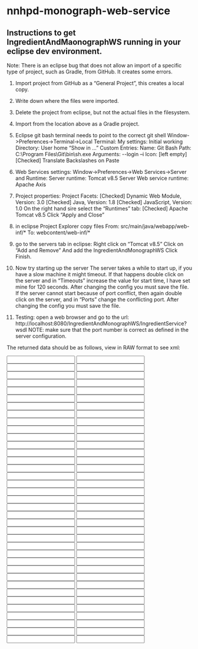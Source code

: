 # nnhpd-monograph-web-service

Instructions to get IngredientAndMaonographWS running in your eclipse dev environment.
--------------------------------------------------------------------------------------
Note: There is an eclipse bug that does not allow an import of a specific type of project, such as Gradle, from GitHub.  It creates some errors.

1) Import project from GitHub as a “General Project”, this creates a local copy.

2) Write down where the files were imported.

3) Delete the project from eclipse, but not the actual files in the filesystem.

4) Import from the location above as a Gradle project.

5) Eclipse git bash terminal needs to point to the correct git shell
Window->Preferences->Terminal->Local Terminal:
My settings:
Initial working Directory: User home
“Show in …” Custom Entries: 
Name: Git Bash
Path: C:\Program Files\Git\bin\sh.exe
Arguments: --login –i
Icon: [left empty]
[Checked] Translate Backslashes on Paste

6) Web Services settings:
Window->Preferences->Web Services->Server and Runtime:
Server runtime: Tomcat v8.5 Server
Web service runtime: Apache Axis

7) Project properties:
Project Facets:
[Checked] Dynamic Web Module, Version: 3.0
[Checked] Java, Version: 1.8
[Checked] JavaScript, Version: 1.0
On the right hand sire select the “Runtimes” tab:
[Checked] Apache Tomcat v8.5
Click “Apply and Close”

8) in eclipse Project Explorer copy files
From: src/main/java/webapp/web-inf/*
To: webcontent/web-inf/*

9) go to the servers tab in eclipse:
Right click on “Tomcat v8.5”
Click on “Add and Remove”
And add the IngredientAndMonographWS
Click Finish.

10) Now try starting up the server
The server takes a while to start up, if you have a slow machine it might timeout.  If that happens double click on the server and in “Timeouts” increase the value for start time, I have set mine for 120 seconds. After changing the config you must save the file.
If the server cannot start because of port conflict, then again double click on the server, and in “Ports” change the conflicting port.  After changing the config you must save the file.

11) Testing: open a web browser and go to the url: http://localhost:8080/IngredientAndMonographWS/IngredientService?wsdl
NOTE: make sure that the port number is correct as defined in the server configuration.


The returned data should be as follows, view in RAW format to see xml:


<!--
 Published by JAX-WS RI at http://jax-ws.dev.java.net. RI's version is JAX-WS RI 2.2.8 svn-revision#13980. 
-->
<!--
 Generated by JAX-WS RI at http://jax-ws.dev.java.net. RI's version is JAX-WS RI 2.2.8 svn-revision#13980. 
-->
<definitions targetNamespace="http://ingredient.webservice.nhpd.hc.gc.ca/" name="IngredientService">
<types>
<xsd:schema>
<xsd:import namespace="http://ingredient.webservice.nhpd.hc.gc.ca/" schemaLocation="http://10.148.181.248:8080/IngredientAndMonographWS/IngredientService?xsd=1"/>
</xsd:schema>
</types>
<message name="log">
<part name="parameters" element="tns:log"/>
</message>
<message name="logResponse">
<part name="parameters" element="tns:logResponse"/>
</message>
<message name="getVersion">
<part name="parameters" element="tns:getVersion"/>
</message>
<message name="getVersionResponse">
<part name="parameters" element="tns:getVersionResponse"/>
</message>
<message name="searchMonographs">
<part name="parameters" element="tns:searchMonographs"/>
</message>
<message name="searchMonographsResponse">
<part name="parameters" element="tns:searchMonographsResponse"/>
</message>
<message name="getMonographById">
<part name="parameters" element="tns:getMonographById"/>
</message>
<message name="getMonographByIdResponse">
<part name="parameters" element="tns:getMonographByIdResponse"/>
</message>
<message name="getSolvents">
<part name="parameters" element="tns:getSolvents"/>
</message>
<message name="getSolventsResponse">
<part name="parameters" element="tns:getSolventsResponse"/>
</message>
<message name="getDosageForms">
<part name="parameters" element="tns:getDosageForms"/>
</message>
<message name="getDosageFormsResponse">
<part name="parameters" element="tns:getDosageFormsResponse"/>
</message>
<message name="getUnitsByTypes">
<part name="parameters" element="tns:getUnitsByTypes"/>
</message>
<message name="getUnitsByTypesResponse">
<part name="parameters" element="tns:getUnitsByTypesResponse"/>
</message>
<message name="getOrganismTypes">
<part name="parameters" element="tns:getOrganismTypes"/>
</message>
<message name="getOrganismTypesResponse">
<part name="parameters" element="tns:getOrganismTypesResponse"/>
</message>
<message name="exposeTypes">
<part name="parameters" element="tns:exposeTypes"/>
</message>
<message name="exposeTypesResponse">
<part name="parameters" element="tns:exposeTypesResponse"/>
</message>
<message name="getPcis">
<part name="parameters" element="tns:getPcis"/>
</message>
<message name="getPcisResponse">
<part name="parameters" element="tns:getPcisResponse"/>
</message>
<message name="exposeHomeopathicSubstanceWS">
<part name="parameters" element="tns:exposeHomeopathicSubstanceWS"/>
</message>
<message name="exposeHomeopathicSubstanceWSResponse">
<part name="parameters" element="tns:exposeHomeopathicSubstanceWSResponse"/>
</message>
<message name="searchIngredients">
<part name="parameters" element="tns:searchIngredients"/>
</message>
<message name="searchIngredientsResponse">
<part name="parameters" element="tns:searchIngredientsResponse"/>
</message>
<message name="getApplicationTypes">
<part name="parameters" element="tns:getApplicationTypes"/>
</message>
<message name="getApplicationTypesResponse">
<part name="parameters" element="tns:getApplicationTypesResponse"/>
</message>
<message name="getHomeopathicDilutions">
<part name="parameters" element="tns:getHomeopathicDilutions"/>
</message>
<message name="getHomeopathicDilutionsResponse">
<part name="parameters" element="tns:getHomeopathicDilutionsResponse"/>
</message>
<message name="getSubPopulations">
<part name="parameters" element="tns:getSubPopulations"/>
</message>
<message name="getSubPopulationsResponse">
<part name="parameters" element="tns:getSubPopulationsResponse"/>
</message>
<message name="getPreparationRules">
<part name="parameters" element="tns:getPreparationRules"/>
</message>
<message name="getPreparationRulesResponse">
<part name="parameters" element="tns:getPreparationRulesResponse"/>
</message>
<message name="getOrganismPartTypes">
<part name="parameters" element="tns:getOrganismPartTypes"/>
</message>
<message name="getOrganismPartTypesResponse">
<part name="parameters" element="tns:getOrganismPartTypesResponse"/>
</message>
<message name="getPreparationTypes">
<part name="parameters" element="tns:getPreparationTypes"/>
</message>
<message name="getPreparationTypesResponse">
<part name="parameters" element="tns:getPreparationTypesResponse"/>
</message>
<message name="getNonMedicinalPurposes">
<part name="parameters" element="tns:getNonMedicinalPurposes"/>
</message>
<message name="getNonMedicinalPurposesResponse">
<part name="parameters" element="tns:getNonMedicinalPurposesResponse"/>
</message>
<message name="getUnitsByTypeCodes">
<part name="parameters" element="tns:getUnitsByTypeCodes"/>
</message>
<message name="getUnitsByTypeCodesResponse">
<part name="parameters" element="tns:getUnitsByTypeCodesResponse"/>
</message>
<message name="getConfigProperties">
<part name="parameters" element="tns:getConfigProperties"/>
</message>
<message name="getConfigPropertiesResponse">
<part name="parameters" element="tns:getConfigPropertiesResponse"/>
</message>
<message name="getIngredientById">
<part name="parameters" element="tns:getIngredientById"/>
</message>
<message name="getIngredientByIdResponse">
<part name="parameters" element="tns:getIngredientByIdResponse"/>
</message>
<message name="getCommonTermsByTypes">
<part name="parameters" element="tns:getCommonTermsByTypes"/>
</message>
<message name="getCommonTermsByTypesResponse">
<part name="parameters" element="tns:getCommonTermsByTypesResponse"/>
</message>
<message name="getBilingualCountries">
<part name="parameters" element="tns:getBilingualCountries"/>
</message>
<message name="getBilingualCountriesResponse">
<part name="parameters" element="tns:getBilingualCountriesResponse"/>
</message>
<message name="getStandardOrGradeReferences">
<part name="parameters" element="tns:getStandardOrGradeReferences"/>
</message>
<message name="getStandardOrGradeReferencesResponse">
<part name="parameters" element="tns:getStandardOrGradeReferencesResponse"/>
</message>
<message name="getBilingualIngredientById">
<part name="parameters" element="tns:getBilingualIngredientById"/>
</message>
<message name="getBilingualIngredientByIdResponse">
<part name="parameters" element="tns:getBilingualIngredientByIdResponse"/>
</message>
<message name="getRoutesOfAdministration">
<part name="parameters" element="tns:getRoutesOfAdministration"/>
</message>
<message name="getRoutesOfAdministrationResponse">
<part name="parameters" element="tns:getRoutesOfAdministrationResponse"/>
</message>
<message name="getOrganismTypeGroups">
<part name="parameters" element="tns:getOrganismTypeGroups"/>
</message>
<message name="getOrganismTypeGroupsResponse">
<part name="parameters" element="tns:getOrganismTypeGroupsResponse"/>
</message>
<message name="exposeOrganismTypes">
<part name="parameters" element="tns:exposeOrganismTypes"/>
</message>
<message name="exposeOrganismTypesResponse">
<part name="parameters" element="tns:exposeOrganismTypesResponse"/>
</message>
<message name="exposeChemicalSubstanceWS">
<part name="parameters" element="tns:exposeChemicalSubstanceWS"/>
</message>
<message name="exposeChemicalSubstanceWSResponse">
<part name="parameters" element="tns:exposeChemicalSubstanceWSResponse"/>
</message>
<message name="exposeCustomOrganismSubstanceWS">
<part name="parameters" element="tns:exposeCustomOrganismSubstanceWS"/>
</message>
<message name="exposeCustomOrganismSubstanceWSResponse">
<part name="parameters" element="tns:exposeCustomOrganismSubstanceWSResponse"/>
</message>
<message name="exposeDefinedOrganismSubstanceWS">
<part name="parameters" element="tns:exposeDefinedOrganismSubstanceWS"/>
</message>
<message name="exposeDefinedOrganismSubstanceWSResponse">
<part name="parameters" element="tns:exposeDefinedOrganismSubstanceWSResponse"/>
</message>
<message name="exposeSubIngredientWS">
<part name="parameters" element="tns:exposeSubIngredientWS"/>
</message>
<message name="exposeSubIngredientWSResponse">
<part name="parameters" element="tns:exposeSubIngredientWSResponse"/>
</message>
<message name="exposeCommonTermsTypes">
<part name="parameters" element="tns:exposeCommonTermsTypes"/>
</message>
<message name="exposeCommonTermsTypesResponse">
<part name="parameters" element="tns:exposeCommonTermsTypesResponse"/>
</message>
<message name="exposeBilingualDefinedOrganismSubstanceWS">
<part name="parameters" element="tns:exposeBilingualDefinedOrganismSubstanceWS"/>
</message>
<message name="exposeBilingualDefinedOrganismSubstanceWSResponse">
<part name="parameters" element="tns:exposeBilingualDefinedOrganismSubstanceWSResponse"/>
</message>
<message name="exposeBilingualHomeopathicSubstanceWS">
<part name="parameters" element="tns:exposeBilingualHomeopathicSubstanceWS"/>
</message>
<message name="exposeBilingualHomeopathicSubstanceWSResponse">
<part name="parameters" element="tns:exposeBilingualHomeopathicSubstanceWSResponse"/>
</message>
<message name="exposeBilingualChemicalSubstanceWS">
<part name="parameters" element="tns:exposeBilingualChemicalSubstanceWS"/>
</message>
<message name="exposeBilingualChemicalSubstanceWSResponse">
<part name="parameters" element="tns:exposeBilingualChemicalSubstanceWSResponse"/>
</message>
<portType name="IngredientService">
<operation name="log">
<input wsam:Action="http://ingredient.webservice.nhpd.hc.gc.ca/IngredientService/logRequest" message="tns:log"/>
<output wsam:Action="http://ingredient.webservice.nhpd.hc.gc.ca/IngredientService/logResponse" message="tns:logResponse"/>
</operation>
<operation name="getVersion">
<input wsam:Action="http://ingredient.webservice.nhpd.hc.gc.ca/IngredientService/getVersionRequest" message="tns:getVersion"/>
<output wsam:Action="http://ingredient.webservice.nhpd.hc.gc.ca/IngredientService/getVersionResponse" message="tns:getVersionResponse"/>
</operation>
<operation name="searchMonographs">
<input wsam:Action="http://ingredient.webservice.nhpd.hc.gc.ca/IngredientService/searchMonographsRequest" message="tns:searchMonographs"/>
<output wsam:Action="http://ingredient.webservice.nhpd.hc.gc.ca/IngredientService/searchMonographsResponse" message="tns:searchMonographsResponse"/>
</operation>
<operation name="getMonographById">
<input wsam:Action="http://ingredient.webservice.nhpd.hc.gc.ca/IngredientService/getMonographByIdRequest" message="tns:getMonographById"/>
<output wsam:Action="http://ingredient.webservice.nhpd.hc.gc.ca/IngredientService/getMonographByIdResponse" message="tns:getMonographByIdResponse"/>
</operation>
<operation name="getSolvents">
<input wsam:Action="http://ingredient.webservice.nhpd.hc.gc.ca/IngredientService/getSolventsRequest" message="tns:getSolvents"/>
<output wsam:Action="http://ingredient.webservice.nhpd.hc.gc.ca/IngredientService/getSolventsResponse" message="tns:getSolventsResponse"/>
</operation>
<operation name="getDosageForms">
<input wsam:Action="http://ingredient.webservice.nhpd.hc.gc.ca/IngredientService/getDosageFormsRequest" message="tns:getDosageForms"/>
<output wsam:Action="http://ingredient.webservice.nhpd.hc.gc.ca/IngredientService/getDosageFormsResponse" message="tns:getDosageFormsResponse"/>
</operation>
<operation name="getUnitsByTypes">
<input wsam:Action="http://ingredient.webservice.nhpd.hc.gc.ca/IngredientService/getUnitsByTypesRequest" message="tns:getUnitsByTypes"/>
<output wsam:Action="http://ingredient.webservice.nhpd.hc.gc.ca/IngredientService/getUnitsByTypesResponse" message="tns:getUnitsByTypesResponse"/>
</operation>
<operation name="getOrganismTypes">
<input wsam:Action="http://ingredient.webservice.nhpd.hc.gc.ca/IngredientService/getOrganismTypesRequest" message="tns:getOrganismTypes"/>
<output wsam:Action="http://ingredient.webservice.nhpd.hc.gc.ca/IngredientService/getOrganismTypesResponse" message="tns:getOrganismTypesResponse"/>
</operation>
<operation name="exposeTypes">
<input wsam:Action="http://ingredient.webservice.nhpd.hc.gc.ca/IngredientService/exposeTypesRequest" message="tns:exposeTypes"/>
<output wsam:Action="http://ingredient.webservice.nhpd.hc.gc.ca/IngredientService/exposeTypesResponse" message="tns:exposeTypesResponse"/>
</operation>
<operation name="getPcis">
<input wsam:Action="http://ingredient.webservice.nhpd.hc.gc.ca/IngredientService/getPcisRequest" message="tns:getPcis"/>
<output wsam:Action="http://ingredient.webservice.nhpd.hc.gc.ca/IngredientService/getPcisResponse" message="tns:getPcisResponse"/>
</operation>
<operation name="exposeHomeopathicSubstanceWS">
<input wsam:Action="http://ingredient.webservice.nhpd.hc.gc.ca/IngredientService/exposeHomeopathicSubstanceWSRequest" message="tns:exposeHomeopathicSubstanceWS"/>
<output wsam:Action="http://ingredient.webservice.nhpd.hc.gc.ca/IngredientService/exposeHomeopathicSubstanceWSResponse" message="tns:exposeHomeopathicSubstanceWSResponse"/>
</operation>
<operation name="searchIngredients">
<input wsam:Action="http://ingredient.webservice.nhpd.hc.gc.ca/IngredientService/searchIngredientsRequest" message="tns:searchIngredients"/>
<output wsam:Action="http://ingredient.webservice.nhpd.hc.gc.ca/IngredientService/searchIngredientsResponse" message="tns:searchIngredientsResponse"/>
</operation>
<operation name="getApplicationTypes">
<input wsam:Action="http://ingredient.webservice.nhpd.hc.gc.ca/IngredientService/getApplicationTypesRequest" message="tns:getApplicationTypes"/>
<output wsam:Action="http://ingredient.webservice.nhpd.hc.gc.ca/IngredientService/getApplicationTypesResponse" message="tns:getApplicationTypesResponse"/>
</operation>
<operation name="getHomeopathicDilutions">
<input wsam:Action="http://ingredient.webservice.nhpd.hc.gc.ca/IngredientService/getHomeopathicDilutionsRequest" message="tns:getHomeopathicDilutions"/>
<output wsam:Action="http://ingredient.webservice.nhpd.hc.gc.ca/IngredientService/getHomeopathicDilutionsResponse" message="tns:getHomeopathicDilutionsResponse"/>
</operation>
<operation name="getSubPopulations">
<input wsam:Action="http://ingredient.webservice.nhpd.hc.gc.ca/IngredientService/getSubPopulationsRequest" message="tns:getSubPopulations"/>
<output wsam:Action="http://ingredient.webservice.nhpd.hc.gc.ca/IngredientService/getSubPopulationsResponse" message="tns:getSubPopulationsResponse"/>
</operation>
<operation name="getPreparationRules">
<input wsam:Action="http://ingredient.webservice.nhpd.hc.gc.ca/IngredientService/getPreparationRulesRequest" message="tns:getPreparationRules"/>
<output wsam:Action="http://ingredient.webservice.nhpd.hc.gc.ca/IngredientService/getPreparationRulesResponse" message="tns:getPreparationRulesResponse"/>
</operation>
<operation name="getOrganismPartTypes">
<input wsam:Action="http://ingredient.webservice.nhpd.hc.gc.ca/IngredientService/getOrganismPartTypesRequest" message="tns:getOrganismPartTypes"/>
<output wsam:Action="http://ingredient.webservice.nhpd.hc.gc.ca/IngredientService/getOrganismPartTypesResponse" message="tns:getOrganismPartTypesResponse"/>
</operation>
<operation name="getPreparationTypes">
<input wsam:Action="http://ingredient.webservice.nhpd.hc.gc.ca/IngredientService/getPreparationTypesRequest" message="tns:getPreparationTypes"/>
<output wsam:Action="http://ingredient.webservice.nhpd.hc.gc.ca/IngredientService/getPreparationTypesResponse" message="tns:getPreparationTypesResponse"/>
</operation>
<operation name="getNonMedicinalPurposes">
<input wsam:Action="http://ingredient.webservice.nhpd.hc.gc.ca/IngredientService/getNonMedicinalPurposesRequest" message="tns:getNonMedicinalPurposes"/>
<output wsam:Action="http://ingredient.webservice.nhpd.hc.gc.ca/IngredientService/getNonMedicinalPurposesResponse" message="tns:getNonMedicinalPurposesResponse"/>
</operation>
<operation name="getUnitsByTypeCodes">
<input wsam:Action="http://ingredient.webservice.nhpd.hc.gc.ca/IngredientService/getUnitsByTypeCodesRequest" message="tns:getUnitsByTypeCodes"/>
<output wsam:Action="http://ingredient.webservice.nhpd.hc.gc.ca/IngredientService/getUnitsByTypeCodesResponse" message="tns:getUnitsByTypeCodesResponse"/>
</operation>
<operation name="getConfigProperties">
<input wsam:Action="http://ingredient.webservice.nhpd.hc.gc.ca/IngredientService/getConfigPropertiesRequest" message="tns:getConfigProperties"/>
<output wsam:Action="http://ingredient.webservice.nhpd.hc.gc.ca/IngredientService/getConfigPropertiesResponse" message="tns:getConfigPropertiesResponse"/>
</operation>
<operation name="getIngredientById">
<input wsam:Action="http://ingredient.webservice.nhpd.hc.gc.ca/IngredientService/getIngredientByIdRequest" message="tns:getIngredientById"/>
<output wsam:Action="http://ingredient.webservice.nhpd.hc.gc.ca/IngredientService/getIngredientByIdResponse" message="tns:getIngredientByIdResponse"/>
</operation>
<operation name="getCommonTermsByTypes">
<input wsam:Action="http://ingredient.webservice.nhpd.hc.gc.ca/IngredientService/getCommonTermsByTypesRequest" message="tns:getCommonTermsByTypes"/>
<output wsam:Action="http://ingredient.webservice.nhpd.hc.gc.ca/IngredientService/getCommonTermsByTypesResponse" message="tns:getCommonTermsByTypesResponse"/>
</operation>
<operation name="getBilingualCountries">
<input wsam:Action="http://ingredient.webservice.nhpd.hc.gc.ca/IngredientService/getBilingualCountriesRequest" message="tns:getBilingualCountries"/>
<output wsam:Action="http://ingredient.webservice.nhpd.hc.gc.ca/IngredientService/getBilingualCountriesResponse" message="tns:getBilingualCountriesResponse"/>
</operation>
<operation name="getStandardOrGradeReferences">
<input wsam:Action="http://ingredient.webservice.nhpd.hc.gc.ca/IngredientService/getStandardOrGradeReferencesRequest" message="tns:getStandardOrGradeReferences"/>
<output wsam:Action="http://ingredient.webservice.nhpd.hc.gc.ca/IngredientService/getStandardOrGradeReferencesResponse" message="tns:getStandardOrGradeReferencesResponse"/>
</operation>
<operation name="getBilingualIngredientById">
<input wsam:Action="http://ingredient.webservice.nhpd.hc.gc.ca/IngredientService/getBilingualIngredientByIdRequest" message="tns:getBilingualIngredientById"/>
<output wsam:Action="http://ingredient.webservice.nhpd.hc.gc.ca/IngredientService/getBilingualIngredientByIdResponse" message="tns:getBilingualIngredientByIdResponse"/>
</operation>
<operation name="getRoutesOfAdministration">
<input wsam:Action="http://ingredient.webservice.nhpd.hc.gc.ca/IngredientService/getRoutesOfAdministrationRequest" message="tns:getRoutesOfAdministration"/>
<output wsam:Action="http://ingredient.webservice.nhpd.hc.gc.ca/IngredientService/getRoutesOfAdministrationResponse" message="tns:getRoutesOfAdministrationResponse"/>
</operation>
<operation name="getOrganismTypeGroups">
<input wsam:Action="http://ingredient.webservice.nhpd.hc.gc.ca/IngredientService/getOrganismTypeGroupsRequest" message="tns:getOrganismTypeGroups"/>
<output wsam:Action="http://ingredient.webservice.nhpd.hc.gc.ca/IngredientService/getOrganismTypeGroupsResponse" message="tns:getOrganismTypeGroupsResponse"/>
</operation>
<operation name="exposeOrganismTypes">
<input wsam:Action="http://ingredient.webservice.nhpd.hc.gc.ca/IngredientService/exposeOrganismTypesRequest" message="tns:exposeOrganismTypes"/>
<output wsam:Action="http://ingredient.webservice.nhpd.hc.gc.ca/IngredientService/exposeOrganismTypesResponse" message="tns:exposeOrganismTypesResponse"/>
</operation>
<operation name="exposeChemicalSubstanceWS">
<input wsam:Action="http://ingredient.webservice.nhpd.hc.gc.ca/IngredientService/exposeChemicalSubstanceWSRequest" message="tns:exposeChemicalSubstanceWS"/>
<output wsam:Action="http://ingredient.webservice.nhpd.hc.gc.ca/IngredientService/exposeChemicalSubstanceWSResponse" message="tns:exposeChemicalSubstanceWSResponse"/>
</operation>
<operation name="exposeCustomOrganismSubstanceWS">
<input wsam:Action="http://ingredient.webservice.nhpd.hc.gc.ca/IngredientService/exposeCustomOrganismSubstanceWSRequest" message="tns:exposeCustomOrganismSubstanceWS"/>
<output wsam:Action="http://ingredient.webservice.nhpd.hc.gc.ca/IngredientService/exposeCustomOrganismSubstanceWSResponse" message="tns:exposeCustomOrganismSubstanceWSResponse"/>
</operation>
<operation name="exposeDefinedOrganismSubstanceWS">
<input wsam:Action="http://ingredient.webservice.nhpd.hc.gc.ca/IngredientService/exposeDefinedOrganismSubstanceWSRequest" message="tns:exposeDefinedOrganismSubstanceWS"/>
<output wsam:Action="http://ingredient.webservice.nhpd.hc.gc.ca/IngredientService/exposeDefinedOrganismSubstanceWSResponse" message="tns:exposeDefinedOrganismSubstanceWSResponse"/>
</operation>
<operation name="exposeSubIngredientWS">
<input wsam:Action="http://ingredient.webservice.nhpd.hc.gc.ca/IngredientService/exposeSubIngredientWSRequest" message="tns:exposeSubIngredientWS"/>
<output wsam:Action="http://ingredient.webservice.nhpd.hc.gc.ca/IngredientService/exposeSubIngredientWSResponse" message="tns:exposeSubIngredientWSResponse"/>
</operation>
<operation name="exposeCommonTermsTypes">
<input wsam:Action="http://ingredient.webservice.nhpd.hc.gc.ca/IngredientService/exposeCommonTermsTypesRequest" message="tns:exposeCommonTermsTypes"/>
<output wsam:Action="http://ingredient.webservice.nhpd.hc.gc.ca/IngredientService/exposeCommonTermsTypesResponse" message="tns:exposeCommonTermsTypesResponse"/>
</operation>
<operation name="exposeBilingualDefinedOrganismSubstanceWS">
<input wsam:Action="http://ingredient.webservice.nhpd.hc.gc.ca/IngredientService/exposeBilingualDefinedOrganismSubstanceWSRequest" message="tns:exposeBilingualDefinedOrganismSubstanceWS"/>
<output wsam:Action="http://ingredient.webservice.nhpd.hc.gc.ca/IngredientService/exposeBilingualDefinedOrganismSubstanceWSResponse" message="tns:exposeBilingualDefinedOrganismSubstanceWSResponse"/>
</operation>
<operation name="exposeBilingualHomeopathicSubstanceWS">
<input wsam:Action="http://ingredient.webservice.nhpd.hc.gc.ca/IngredientService/exposeBilingualHomeopathicSubstanceWSRequest" message="tns:exposeBilingualHomeopathicSubstanceWS"/>
<output wsam:Action="http://ingredient.webservice.nhpd.hc.gc.ca/IngredientService/exposeBilingualHomeopathicSubstanceWSResponse" message="tns:exposeBilingualHomeopathicSubstanceWSResponse"/>
</operation>
<operation name="exposeBilingualChemicalSubstanceWS">
<input wsam:Action="http://ingredient.webservice.nhpd.hc.gc.ca/IngredientService/exposeBilingualChemicalSubstanceWSRequest" message="tns:exposeBilingualChemicalSubstanceWS"/>
<output wsam:Action="http://ingredient.webservice.nhpd.hc.gc.ca/IngredientService/exposeBilingualChemicalSubstanceWSResponse" message="tns:exposeBilingualChemicalSubstanceWSResponse"/>
</operation>
</portType>
<binding name="IngredientServicePortBinding" type="tns:IngredientService">
<soap:binding transport="http://schemas.xmlsoap.org/soap/http" style="document"/>
<operation name="log">
<soap:operation soapAction=""/>
<input>
<soap:body use="literal"/>
</input>
<output>
<soap:body use="literal"/>
</output>
</operation>
<operation name="getVersion">
<soap:operation soapAction=""/>
<input>
<soap:body use="literal"/>
</input>
<output>
<soap:body use="literal"/>
</output>
</operation>
<operation name="searchMonographs">
<soap:operation soapAction=""/>
<input>
<soap:body use="literal"/>
</input>
<output>
<soap:body use="literal"/>
</output>
</operation>
<operation name="getMonographById">
<soap:operation soapAction=""/>
<input>
<soap:body use="literal"/>
</input>
<output>
<soap:body use="literal"/>
</output>
</operation>
<operation name="getSolvents">
<soap:operation soapAction=""/>
<input>
<soap:body use="literal"/>
</input>
<output>
<soap:body use="literal"/>
</output>
</operation>
<operation name="getDosageForms">
<soap:operation soapAction=""/>
<input>
<soap:body use="literal"/>
</input>
<output>
<soap:body use="literal"/>
</output>
</operation>
<operation name="getUnitsByTypes">
<soap:operation soapAction=""/>
<input>
<soap:body use="literal"/>
</input>
<output>
<soap:body use="literal"/>
</output>
</operation>
<operation name="getOrganismTypes">
<soap:operation soapAction=""/>
<input>
<soap:body use="literal"/>
</input>
<output>
<soap:body use="literal"/>
</output>
</operation>
<operation name="exposeTypes">
<soap:operation soapAction=""/>
<input>
<soap:body use="literal"/>
</input>
<output>
<soap:body use="literal"/>
</output>
</operation>
<operation name="getPcis">
<soap:operation soapAction=""/>
<input>
<soap:body use="literal"/>
</input>
<output>
<soap:body use="literal"/>
</output>
</operation>
<operation name="exposeHomeopathicSubstanceWS">
<soap:operation soapAction=""/>
<input>
<soap:body use="literal"/>
</input>
<output>
<soap:body use="literal"/>
</output>
</operation>
<operation name="searchIngredients">
<soap:operation soapAction=""/>
<input>
<soap:body use="literal"/>
</input>
<output>
<soap:body use="literal"/>
</output>
</operation>
<operation name="getApplicationTypes">
<soap:operation soapAction=""/>
<input>
<soap:body use="literal"/>
</input>
<output>
<soap:body use="literal"/>
</output>
</operation>
<operation name="getHomeopathicDilutions">
<soap:operation soapAction=""/>
<input>
<soap:body use="literal"/>
</input>
<output>
<soap:body use="literal"/>
</output>
</operation>
<operation name="getSubPopulations">
<soap:operation soapAction=""/>
<input>
<soap:body use="literal"/>
</input>
<output>
<soap:body use="literal"/>
</output>
</operation>
<operation name="getPreparationRules">
<soap:operation soapAction=""/>
<input>
<soap:body use="literal"/>
</input>
<output>
<soap:body use="literal"/>
</output>
</operation>
<operation name="getOrganismPartTypes">
<soap:operation soapAction=""/>
<input>
<soap:body use="literal"/>
</input>
<output>
<soap:body use="literal"/>
</output>
</operation>
<operation name="getPreparationTypes">
<soap:operation soapAction=""/>
<input>
<soap:body use="literal"/>
</input>
<output>
<soap:body use="literal"/>
</output>
</operation>
<operation name="getNonMedicinalPurposes">
<soap:operation soapAction=""/>
<input>
<soap:body use="literal"/>
</input>
<output>
<soap:body use="literal"/>
</output>
</operation>
<operation name="getUnitsByTypeCodes">
<soap:operation soapAction=""/>
<input>
<soap:body use="literal"/>
</input>
<output>
<soap:body use="literal"/>
</output>
</operation>
<operation name="getConfigProperties">
<soap:operation soapAction=""/>
<input>
<soap:body use="literal"/>
</input>
<output>
<soap:body use="literal"/>
</output>
</operation>
<operation name="getIngredientById">
<soap:operation soapAction=""/>
<input>
<soap:body use="literal"/>
</input>
<output>
<soap:body use="literal"/>
</output>
</operation>
<operation name="getCommonTermsByTypes">
<soap:operation soapAction=""/>
<input>
<soap:body use="literal"/>
</input>
<output>
<soap:body use="literal"/>
</output>
</operation>
<operation name="getBilingualCountries">
<soap:operation soapAction=""/>
<input>
<soap:body use="literal"/>
</input>
<output>
<soap:body use="literal"/>
</output>
</operation>
<operation name="getStandardOrGradeReferences">
<soap:operation soapAction=""/>
<input>
<soap:body use="literal"/>
</input>
<output>
<soap:body use="literal"/>
</output>
</operation>
<operation name="getBilingualIngredientById">
<soap:operation soapAction=""/>
<input>
<soap:body use="literal"/>
</input>
<output>
<soap:body use="literal"/>
</output>
</operation>
<operation name="getRoutesOfAdministration">
<soap:operation soapAction=""/>
<input>
<soap:body use="literal"/>
</input>
<output>
<soap:body use="literal"/>
</output>
</operation>
<operation name="getOrganismTypeGroups">
<soap:operation soapAction=""/>
<input>
<soap:body use="literal"/>
</input>
<output>
<soap:body use="literal"/>
</output>
</operation>
<operation name="exposeOrganismTypes">
<soap:operation soapAction=""/>
<input>
<soap:body use="literal"/>
</input>
<output>
<soap:body use="literal"/>
</output>
</operation>
<operation name="exposeChemicalSubstanceWS">
<soap:operation soapAction=""/>
<input>
<soap:body use="literal"/>
</input>
<output>
<soap:body use="literal"/>
</output>
</operation>
<operation name="exposeCustomOrganismSubstanceWS">
<soap:operation soapAction=""/>
<input>
<soap:body use="literal"/>
</input>
<output>
<soap:body use="literal"/>
</output>
</operation>
<operation name="exposeDefinedOrganismSubstanceWS">
<soap:operation soapAction=""/>
<input>
<soap:body use="literal"/>
</input>
<output>
<soap:body use="literal"/>
</output>
</operation>
<operation name="exposeSubIngredientWS">
<soap:operation soapAction=""/>
<input>
<soap:body use="literal"/>
</input>
<output>
<soap:body use="literal"/>
</output>
</operation>
<operation name="exposeCommonTermsTypes">
<soap:operation soapAction=""/>
<input>
<soap:body use="literal"/>
</input>
<output>
<soap:body use="literal"/>
</output>
</operation>
<operation name="exposeBilingualDefinedOrganismSubstanceWS">
<soap:operation soapAction=""/>
<input>
<soap:body use="literal"/>
</input>
<output>
<soap:body use="literal"/>
</output>
</operation>
<operation name="exposeBilingualHomeopathicSubstanceWS">
<soap:operation soapAction=""/>
<input>
<soap:body use="literal"/>
</input>
<output>
<soap:body use="literal"/>
</output>
</operation>
<operation name="exposeBilingualChemicalSubstanceWS">
<soap:operation soapAction=""/>
<input>
<soap:body use="literal"/>
</input>
<output>
<soap:body use="literal"/>
</output>
</operation>
</binding>
<service name="IngredientService">
<port name="IngredientServicePort" binding="tns:IngredientServicePortBinding">
<soap:address location="http://10.148.181.248:8080/IngredientAndMonographWS/IngredientService"/>
</port>
</service>
</definitions>
